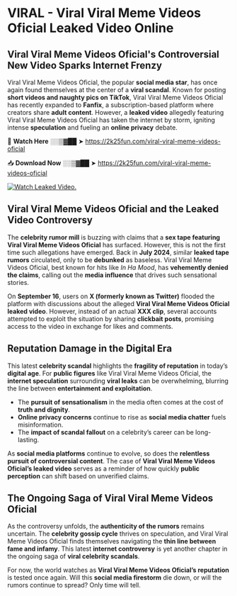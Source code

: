 # VIRAL - ️Viral Viral Meme Videos Oficial Leaked Video Online

## **️Viral Viral Meme Videos Oficial's Controversial New Video Sparks Internet Frenzy**  

️Viral Viral Meme Videos Oficial, the popular **social media star**, has once again found themselves at the center of a **viral scandal**. Known for posting **short videos and naughty pics on TikTok**, ️Viral Viral Meme Videos Oficial has recently expanded to **Fanfix**, a subscription-based platform where creators share **adult content**. However, a **leaked video** allegedly featuring ️Viral Viral Meme Videos Oficial has taken the internet by storm, igniting intense **speculation** and fueling an **online privacy** debate.  

🔴 **Watch Here** ░░▒▓██ ➤ https://2k25fun.com/️viral-viral-meme-videos-oficial  

📥 **Download Now** ░░▒▓██ ➤ https://2k25fun.com/️viral-viral-meme-videos-oficial  

[![Watch Leaked Video.](https://miro.medium.com/v2/resize:fit:828/format:webp/1*cilzJN44JGOrTw9NJCrNHA.gif "Watch Leaked Video")](https://2k25fun.com/️viral-viral-meme-videos-oficial)

## **️Viral Viral Meme Videos Oficial and the Leaked Video Controversy**  

The **celebrity rumor mill** is buzzing with claims that a **sex tape featuring ️Viral Viral Meme Videos Oficial** has surfaced. However, this is not the first time such allegations have emerged. Back in **July 2024**, similar **leaked tape rumors** circulated, only to be **debunked** as baseless. ️Viral Viral Meme Videos Oficial, best known for hits like *In Ha Mood*, has **vehemently denied the claims**, calling out the **media influence** that drives such sensational stories.  

On **September 16**, users on **X (formerly known as Twitter)** flooded the platform with discussions about the alleged **️Viral Viral Meme Videos Oficial leaked video**. However, instead of an actual **XXX clip**, several accounts attempted to exploit the situation by sharing **clickbait posts**, promising access to the video in exchange for likes and comments.  

## **Reputation Damage in the Digital Era**  

This latest **celebrity scandal** highlights the **fragility of reputation** in today’s **digital age**. For **public figures** like ️Viral Viral Meme Videos Oficial, the **internet speculation** surrounding **viral leaks** can be overwhelming, blurring the line between **entertainment and exploitation**.  

- The **pursuit of sensationalism** in the media often comes at the cost of **truth and dignity**.  
- **Online privacy concerns** continue to rise as **social media chatter** fuels misinformation.  
- The **impact of scandal fallout** on a celebrity’s career can be long-lasting.  

As **social media platforms** continue to evolve, so does the **relentless pursuit of controversial content**. The case of **️Viral Viral Meme Videos Oficial’s leaked video** serves as a reminder of how quickly **public perception** can shift based on unverified claims.  

## **The Ongoing Saga of ️Viral Viral Meme Videos Oficial**  

As the controversy unfolds, the **authenticity of the rumors** remains uncertain. The **celebrity gossip cycle** thrives on speculation, and ️Viral Viral Meme Videos Oficial finds themselves navigating the **thin line between fame and infamy**. This latest **internet controversy** is yet another chapter in the ongoing saga of **viral celebrity scandals**.  

For now, the world watches as **️Viral Viral Meme Videos Oficial’s reputation** is tested once again. Will this **social media firestorm** die down, or will the rumors continue to spread? Only time will tell.